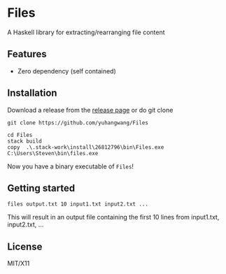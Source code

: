 # Files
A Haskell library for extracting/rearranging file content

## Features
* Zero dependency (self contained)

## Installation
Download a release from the [release page](https://github.com/yuhangwang/Files/releases)
or do git clone
```
git clone https://github.com/yuhangwang/Files
```

```
cd Files
stack build
copy  .\.stack-work\install\26812796\bin\Files.exe C:\Users\Steven\bin\files.exe
```

Now you have a binary executable of `Files`!

## Getting started
```
files output.txt 10 input1.txt input2.txt ...
```
This will result in an output file containing the first 10 lines from input1.txt, input2.txt, ...


## License
MIT/X11
